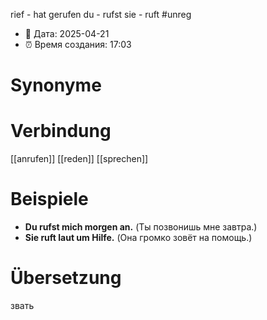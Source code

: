 rief - hat gerufen
du - rufst
sie - ruft
#unreg
- 📍 Дата: 2025-04-21
- ⏰ Время создания: 17:03
# Synonyme

# Verbindung 
[[anrufen]]
[[reden]]
[[sprechen]]
# Beispiele
- **Du rufst mich morgen an.** (Ты позвонишь мне завтра.)
- **Sie ruft laut um Hilfe.** (Она громко зовёт на помощь.)
# Übersetzung
звать